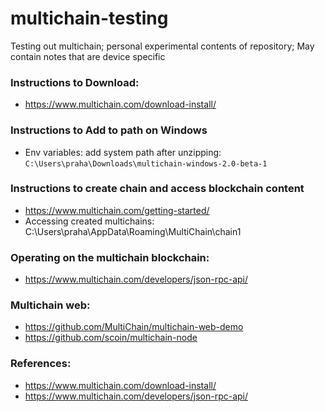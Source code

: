 # multichain-testing
Testing out multichain; personal experimental contents of repository; May contain notes that are device specific 

### Instructions to Download:

- https://www.multichain.com/download-install/

### Instructions to Add to path on Windows

- Env variables: add system path after unzipping: `C:\Users\praha\Downloads\multichain-windows-2.0-beta-1`

### Instructions to create chain and access blockchain content
- https://www.multichain.com/getting-started/
- Accessing created multichains: C:\Users\praha\AppData\Roaming\MultiChain\chain1

### Operating on the multichain blockchain:
- https://www.multichain.com/developers/json-rpc-api/

### Multichain web:
- https://github.com/MultiChain/multichain-web-demo
- https://github.com/scoin/multichain-node


### References:
- https://www.multichain.com/download-install/
- https://www.multichain.com/developers/json-rpc-api/


